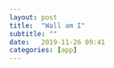 ```yaml
---
layout: post
title:  "Wall am I"
subtitle: ""
date:   2019-11-26 09:41
categories: [app]
---
```


<a href="https://apps.apple.com/de/app/wall-am-i/id1427738222?mt=8" style="display:inline-block;overflow:hidden;background:url(https://linkmaker.itunes.apple.com/en-us/badge-lrg.svg?releaseDate=2019-11-10&kind=iossoftware&bubble=ios_apps) no-repeat;width:135px;height:40px;"></a>
